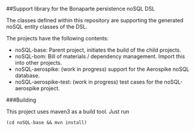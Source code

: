##Support library for the Bonaparte persistence noSQL DSL

The classes defined within this repository are supporting the generated noSQL entity classes of the DSL.

The projects have the following contents:
  * noSQL-base:	Parent project, initiates the build of the child projects.
  * noSQL-bom:	Bill of materials / dependency management. Import this into other projects.
  * noSQL-aerospike:	(work in progress) support for the Aerospike noSQL database.
  * noSQL-aerospike-test:	(work in progress) test cases for the noSQL-aerospike project.

###Building

This project uses maven3 as a build tool. Just run

    (cd noSQL-base && mvn install)

